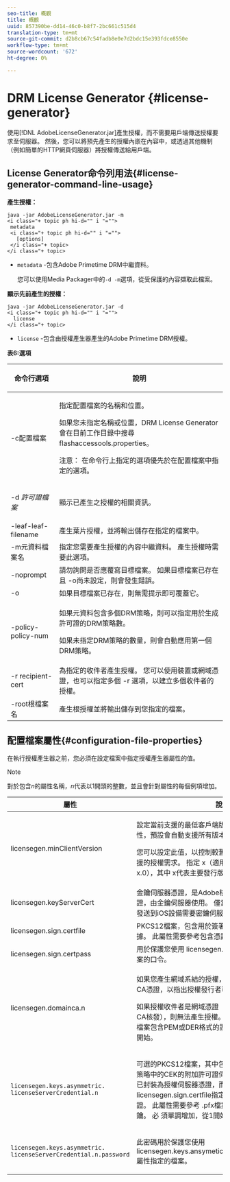 ```yaml
---
seo-title: 概觀
title: 概觀
uuid: 857390be-dd14-46c0-b8f7-2bc661c515d4
translation-type: tm+mt
source-git-commit: d2b8cb67c54fadb8e0e7d2bdc15e393fdce8550e
workflow-type: tm+mt
source-wordcount: '672'
ht-degree: 0%

---
```



# DRM License Generator {#license-generator}

使用[!DNL AdobeLicenseGenerator.jar]產生授權，而不需要用戶端傳送授權要求至伺服器。 然後，您可以將預先產生的授權內嵌在內容中，或透過其他機制（例如簡單的HTTP網頁伺服器）將授權傳送給用戶端。

## License Generator命令列用法{#license-generator-command-line-usage}

**產生授權：**

```
java -jar AdobeLicenseGenerator.jar -m 
<i class="+ topic ph hi-d="" i "="">
 metadata 
 <i class="+ topic ph hi-d="" i "="">
   [options]
 </i class="+ topic>
</i class="+ topic>
```

* `metadata` -包含Adobe Primetime DRM中繼資料。

   您可以使用Media Packager中的`-d -m`選項，從受保護的內容擷取此檔案。

**顯示先前產生的授權：**

```
java -jar AdobeLicenseGenerator.jar -d 
<i class="+ topic ph hi-d="" i "="">
  license
</i class="+ topic>
```

* `license` -包含由授權產生器產生的Adobe Primetime DRM授權。

**表6:選項**

<table frame="all" colsep="1" rowsep="1" class="+ topic/table adobe-d/table " id="table_skr_vry_n4">  
 <thead class="- topic/thead "> 
  <tr rowsep="1" class="- topic/row "> 
   <th colname="1" class="- topic/entry entry"> <p class="- topic/p ">命令行選項 </p> </th> 
   <th colname="2" class="- topic/entry entry"> <p class="- topic/p ">說明 </p> </th> 
  </tr> 
 </thead>
 <tbody class="- topic/tbody "> 
  <tr rowsep="1" class="- topic/row "> 
   <td colname="1" class="- topic/entry "><span class="+ topic/ph pr-d/codeph codeph">-c配置檔案</span> </td> 
   <td colname="2" class="- topic/entry "> <p class="- topic/p ">指定配置檔案的名稱和位置。 </p> <p class="- topic/p ">如果您未指定名稱或位置，DRM License Generator會在目前工作目錄中搜尋<span class="filepath"> flashaccessools.properties</span>。 </p> <p>注意： 在命令行上指定的選項優先於在配置檔案中指定的選項。 </p> </td> 
  </tr> 
  <tr rowsep="1" class="- topic/row "> 
   <td colname="1" class="- topic/entry "> <p class="- topic/p ">-d <i class="+ topic/ph hi-d/i "><span class="+ topic/ph pr-d/codeph codeph">許可證檔案</span></i> </p> </td> 
   <td colname="2" class="- topic/entry "> 顯示已產生之授權的相關資訊。 </td> 
  </tr> 
  <tr rowsep="1" class="- topic/row "> 
   <td colname="1" class="- topic/entry "><span class="+ topic/ph pr-d/codeph codeph">-leaf-leaf-filename</span> </td> 
   <td colname="2" class="- topic/entry "> 產生葉片授權，並將輸出儲存在指定的檔案中。 </td> 
  </tr> 
  <tr rowsep="1" class="- topic/row "> 
   <td colname="1" class="- topic/entry "><span class="+ topic/ph pr-d/codeph codeph">-m元資料檔案名</span> </td> 
   <td colname="2" class="- topic/entry "> 指定您需要產生授權的內容中繼資料。 產生授權時需要此選項。 </td> 
  </tr> 
  <tr rowsep="1" class="- topic/row "> 
   <td colname="1" class="- topic/entry "><span class="codeph"> -noprompt</span> </td> 
   <td colname="2" class="- topic/entry ">請勿詢問是否應覆寫目標檔案。 如果目標檔案已存在且<span class="codeph"> -o</span>尚未設定，則會發生錯誤。 </td> 
  </tr> 
  <tr rowsep="1" class="- topic/row "> 
   <td colname="1" class="- topic/entry "><span class="codeph"> -o</span> </td> 
   <td colname="2" class="- topic/entry "> 如果目標檔案已存在，則無需提示即可覆蓋它。 </td> 
  </tr> 
  <tr rowsep="1" class="- topic/row "> 
   <td colname="1" class="- topic/entry "><span class="+ topic/ph pr-d/codeph codeph">-policy-policy-num</span> </td> 
   <td colname="2" class="- topic/entry "> <p>如果元資料包含多個DRM策略，則可以指定用於生成許可證的DRM策略數。 </p> <p>如果未指定DRM策略的數量，則會自動應用第一個DRM策略。 </p> </td> 
  </tr> 
  <tr rowsep="1" class="- topic/row "> 
   <td colname="1" class="- topic/entry "><span class="+ topic/ph pr-d/codeph codeph">-r recipient-cert</span> </td> 
   <td colname="2" class="- topic/entry ">為指定的收件者產生授權。 您可以使用裝置或網域憑證，也可以指定多個<span class="+ topic/ph pr-d/codeph codeph"> -r </span>選項，以建立多個收件者的授權。 </td> 
  </tr> 
  <tr rowsep="0" class="- topic/row "> 
   <td colname="1" class="- topic/entry "><span class="+ topic/ph pr-d/codeph codeph">-root根檔案名</span> </td> 
   <td colname="2" class="- topic/entry "> 產生根授權並將輸出儲存到您指定的檔案。 </td> 
  </tr> 
 </tbody> 
</table>

## 配置檔案屬性{#configuration-file-properties}

在執行授權產生器之前，您必須在設定檔案中指定授權產生器屬性的值。

>[!NOTE]
>
>對於包含&#x200B;*n*&#x200B;的屬性名稱，*n*&#x200B;代表以1開頭的整數，並且會針對屬性的每個例項增加。

<table frame="all" colsep="1" rowsep="1" class="+ topic/table adobe-d/table " id="table_qk1_rry_n4"> 
 <thead class="- topic/thead "> 
  <tr rowsep="1" class="- topic/row "> 
   <th colname="1" class="- topic/entry entry"> 屬性 </th> 
   <th colname="2" class="- topic/entry entry"> 說明 </th> 
  </tr> 
 </thead>
 <tbody class="- topic/tbody "> 
  <tr rowsep="1" class="- topic/row "> 
   <td colname="1" class="- topic/entry "><span class="+ topic/ph pr-d/codeph codeph"> licensegen.minClientVersion</span> </td> 
   <td colname="2" class="- topic/entry "> <p>設定當前支援的最低客戶端版本。 如果您未設定此屬性，預設會自動支援所有版本。 </p> <p>您可以設定此值，以控制較舊的用戶端如何回應他們不支援的授權需求。 指定<span class="codeph"> x</span>（適用於Adobe Primetime DRM x.0），其中<span class="codeph"> x</span>代表主要發行版本號碼。 </p> </td> 
  </tr> 
  <tr rowsep="1" class="- topic/row "> 
   <td colname="1" class="- topic/entry "><span class="+ topic/ph pr-d/codeph codeph"> licensegen.keyServerCert</span> </td> 
   <td colname="2" class="- topic/entry "> 金鑰伺服器憑證，是Adobe核發的License Server憑證，由金鑰伺服器使用。 僅當元資料/DRM策略指示密鑰發送到iOS設備需要密鑰伺服器時，才應用此證書。 </td> 
  </tr> 
  <tr rowsep="1" class="- topic/row "> 
   <td colname="1" class="- topic/entry "><span class="+ topic/ph pr-d/codeph codeph"> licensegen.sign.certfile</span> </td> 
   <td colname="2" class="- topic/entry "> PKCS12檔案，包含用於簽署許可證的許可證伺服器憑據。 此屬性需要參考包含憑證和私密金鑰的。pfx檔案。 </td> 
  </tr> 
  <tr rowsep="1" class="- topic/row "> 
   <td colname="1" class="- topic/entry "><span class="+ topic/ph pr-d/codeph codeph"> licensegen.sign.certpass</span> </td> 
   <td colname="2" class="- topic/entry ">用於保護您使用<span class="+ topic/ph pr-d/codeph codeph"> licensegen.sign.certfile</span>選項指定的檔案的口令。 </td> 
  </tr> 
  <tr rowsep="1" class="- topic/row "> 
   <td colname="1" class="- topic/entry "><span class="+ topic/ph pr-d/codeph codeph">licensegen.domainca.n</span> </td> 
   <td colname="2" class="- topic/entry "> <p>如果您產生網域系結的授權，您必須指定一或多個網域CA憑證，以指出授權發行者可信任的網域授權機構。 </p> <p>如果授權收件者是網域憑證（並非由其中一個指定的網域CA核發），則無法產生授權。 此屬性指定<span class="filepath"> .cer</span>檔案，該檔案包含PEM或DER格式的證書。 <span class="codeph">必</span> 須單調增加，從1開始。 </p> </td> 
  </tr> 
  <tr rowsep="1" class="- topic/row "> 
   <td colname="1" class="- topic/entry "> 
    <code>licensegen.keys.asymmetric. licenseServerCredential.n</code>
   </td> 
   <td colname="2" class="- topic/entry "> <p class="- topic/p ">可選的PKCS12檔案，其中包括用於解密元資料和DRM策略中的CEK的附加許可證伺服器憑據。 如果內容之前已封裝為授權伺服器憑證，而非使用<span class="codeph"> licensegen.sign.certfile</span>指定的憑證，則可設定其他憑證。 此屬性需要參考<span class="filepath"> .pfx</span>檔案，其中包含憑證和私密金鑰。 <span class="codeph">必</span> 須單調增加，從1開始。 </p> </td> 
  </tr> 
  <tr rowsep="0" class="- topic/row "> 
   <td colname="1" class="- topic/entry "> 
    <code>licensegen.keys.asymmetric. licenseServerCredential.n.password</code>
   </td> 
   <td colname="2" class="- topic/entry "> <p>此密碼用於保護您使用<span class="+ topic/ph pr-d/codeph codeph"> licensegen.keys.ansymetic.licenseServerCredential.n</span>屬性指定的檔案。 </p> </td> 
  </tr> 
 </tbody> 
</table>